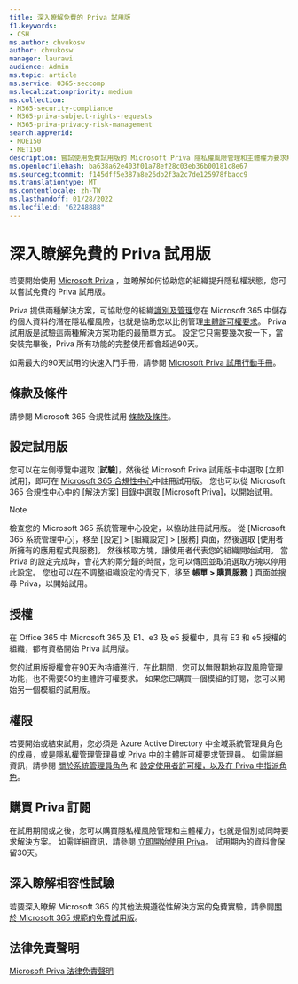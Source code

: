 ```yaml
---
title: 深入瞭解免費的 Priva 試用版
f1.keywords:
- CSH
ms.author: chvukosw
author: chvukosw
manager: laurawi
audience: Admin
ms.topic: article
ms.service: O365-seccomp
ms.localizationpriority: medium
ms.collection:
- M365-security-compliance
- M365-priva-subject-rights-requests
- M365-priva-privacy-risk-management
search.appverid:
- MOE150
- MET150
description: 嘗試使用免費試用版的 Microsoft Priva 隱私權風險管理和主體權力要求解決方案。
ms.openlocfilehash: ba638a62e403f01a78ef28c03eb36b00181c8e67
ms.sourcegitcommit: f145dff5e387a8e26db2f3a2c7de125978fbacc9
ms.translationtype: MT
ms.contentlocale: zh-TW
ms.lasthandoff: 01/28/2022
ms.locfileid: "62248888"
---
```

# <a name="learn-about-the-free-priva-trial"></a>深入瞭解免費的 Priva 試用版

若要開始使用 [Microsoft Priva](priva-overview.md) ，並瞭解如何協助您的組織提升隱私權狀態，您可以嘗試免費的 Priva 試用版。

Priva 提供兩種解決方案，可協助您的組織[識別及管理](risk-management.md)您在 Microsoft 365 中儲存的個人資料的潛在隱私權風險，也就是協助您以比例管理[主體許可權要求](subject-rights-requests.md)。 Priva 試用版是試驗這兩種解決方案功能的最簡單方式。 設定它只需要幾次按一下，當安裝完畢後，Priva 所有功能的完整使用都會超過90天。

如需最大的90天試用的快速入門手冊，請參閱 [Microsoft Priva 試用行動手冊](priva-trial-playbook.md)。

## <a name="terms-and-conditions"></a>條款及條件

請參閱 Microsoft 365 合規性試用 [條款及條件](/microsoft-365/compliance/terms-conditions)。

## <a name="set-up-a-trial"></a>設定試用版

您可以在左側導覽中選取 [**試驗**]，然後從 Microsoft Priva 試用版卡中選取 [立即試用]，即可在 [Microsoft 365 合規性中心](https://compliance.microsoft.com)中註冊試用版。 您也可以從 Microsoft 365 合規性中心中的 [解決方案] 目錄中選取 [Microsoft Priva]，以開始試用。

> [!NOTE]
> 檢查您的 Microsoft 365 系統管理中心設定，以協助註冊試用版。 從 [Microsoft 365 系統管理中心]，移至 [設定] > [組織設定] > [服務] 頁面，然後選取 [使用者所擁有的應用程式與服務]。 然後核取方塊，讓使用者代表您的組織開始試用。 當 Priva 的設定完成時，會花大約兩分鐘的時間，您可以傳回並取消選取方塊以停用此設定。 您也可以在不調整組織設定的情況下，移至 **帳單 > 購買服務** ] 頁面並搜尋 Priva，以開始試用。

## <a name="licensing"></a>授權

在 Office 365 中 Microsoft 365 及 E1、e3 及 e5 授權中，具有 E3 和 e5 授權的組織，都有資格開始 Priva 試用版。

您的試用版授權會在90天內持續進行，在此期間，您可以無限期地存取風險管理功能，也不需要50的主體許可權要求。 如果您已購買一個模組的訂閱，您可以開始另一個模組的試用版。

## <a name="permissions"></a>權限

若要開始或結束試用，您必須是 Azure Active Directory 中全域系統管理員角色的成員，或是隱私權管理管理員或 Priva 中的主體許可權要求管理員。 如需詳細資訊，請參閱 [關於系統管理員角色](/microsoft-365/admin/add-users/about-admin-roles) 和 [設定使用者許可權，以及在 Priva 中指派角色](priva-permissions.md)。

## <a name="buy-a-priva-subscription"></a>購買 Priva 訂閱

在試用期間或之後，您可以購買隱私權風險管理和主體權力，也就是個別或同時要求解決方案。 如需詳細資訊，請參閱 [立即開始使用 Priva](priva-setup.md)。 試用期內的資料會保留30天。

## <a name="learn-more-about-compliance-trials"></a>深入瞭解相容性試驗

若要深入瞭解 Microsoft 365 的其他法規遵從性解決方案的免費實驗，請參閱[關於 Microsoft 365 規範的免費試用版](/microsoft-365/compliance/compliance-easy-trials)。

## <a name="legal-disclaimer"></a>法律免責聲明

[Microsoft Priva 法律免責聲明](priva-disclaimer.md)
